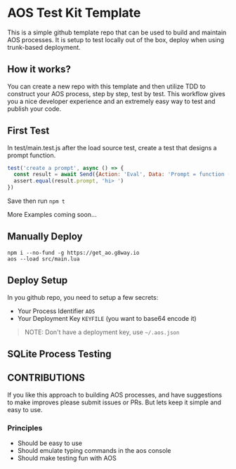 # AOS Test Kit Template

This is a simple github template repo that can be used to build and maintain AOS processes. 
It is setup to test locally out of the box, deploy when using trunk-based deployment.

## How it works?

You can create a new repo with this template and then utilize TDD to construct your AOS process, 
step by step, test by test. This workflow gives you a nice developer experience and an extremely
easy way to test and publish your code.

## First Test

In test/main.test.js after the load source test, create a test that designs a prompt function.

```js
test('create a prompt', async () => {
  const result = await Send({Action: 'Eval', Data: 'Prompt = function () return "hi> " end' })
  assert.equal(result.prompt, 'hi> ')
})
```

Save then run `npm t`

More Examples coming soon...

## Manually Deploy

```
npm i --no-fund -g https://get_ao.g8way.io
aos --load src/main.lua
```

## Deploy Setup

In you github repo, you need to setup a few secrets:

* Your Process Identifier `AOS`
* Your Deployment Key `KEYFILE` (you want to base64 encode it)

> NOTE: Don't have a deployment key, use `~/.aos.json`

## SQLite Process Testing



## CONTRIBUTIONS

If you like this approach to building AOS processes, and have suggestions to make improves please
submit issues or PRs. But lets keep it simple and easy to use.

### Principles

* Should be easy to use
* Should emulate typing commands in the aos console
* Should make testing fun with AOS
